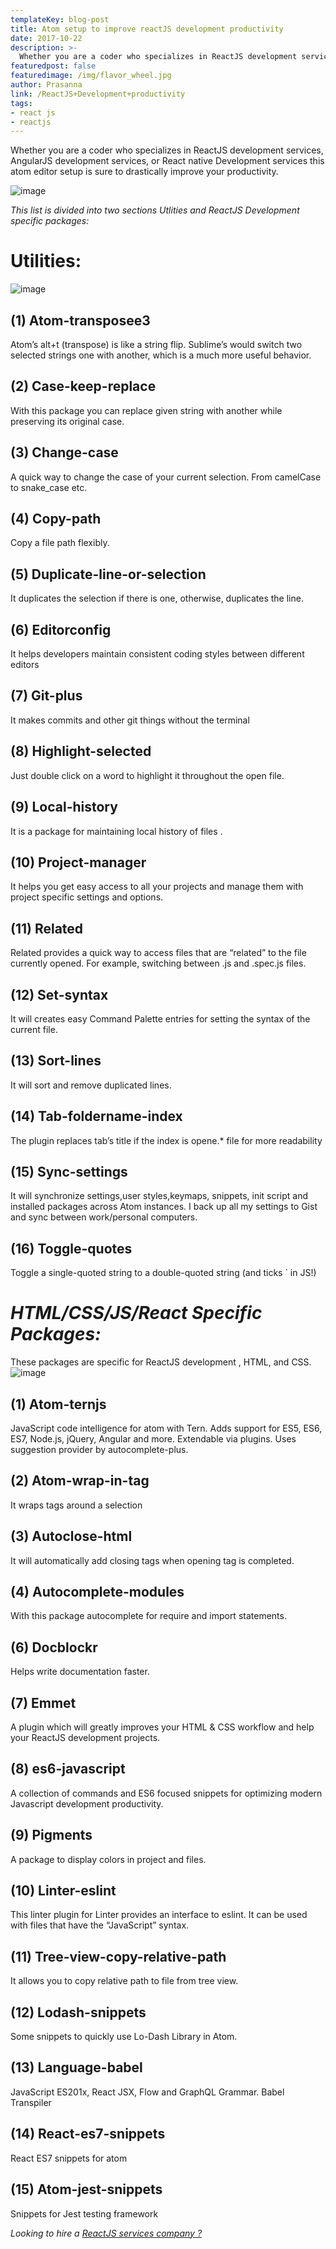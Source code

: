 ```yaml
---
templateKey: blog-post
title: Atom setup to improve reactJS development productivity
date: 2017-10-22
description: >-
  Whether you are a coder who specializes in ReactJS development services, AngularJS development services, or React native Development services this atom editor setup is sure to drastically improve your productivity. &nbsp; &nbsp; This list is divided into two sections Utlities
featuredpost: false
featuredimage: /img/flavor_wheel.jpg
author: Prasanna
link: /ReactJS+Development+productivity
tags: 
- react js
- reactjs
---
```

Whether you are a coder who specializes in ReactJS development services, AngularJS development services, or React native Development services this atom editor setup is sure to drastically improve your productivity.

 ![image](./images/1508558233_tmp_images__1_.jpg) 

_This list is divided into two sections Utlities and ReactJS Development specific packages:_

 
# Utilities:

 ![image](./images/1508647118_tmp_3.jpg) 
 
## (1) Atom-transposee3

Atom’s alt+t (transpose) is like a string flip. Sublime’s would switch two selected strings one with another, which is a much more useful behavior.

## (2) Case-keep-replace

With this package you can replace given string with another while preserving its original case.

## (3) Change-case

A quick way to change the case of your current selection. From camelCase to snake_case etc.

## (4) Copy-path

Copy a file path flexibly.

## (5) Duplicate-line-or-selection

It duplicates the selection if there is one, otherwise, duplicates the line.

## (6) Editorconfig

It helps developers maintain consistent coding styles between different editors

## (7) Git-plus

It makes commits and other git things without the terminal

## (8) Highlight-selected

Just double click on a word to highlight it throughout the open file.

## (9) Local-history

It is a package for maintaining local history of files .

## (10) Project-manager

It helps you get easy access to all your projects and manage them with project specific settings and options.

## (11) Related

Related provides a quick way to access files that are “related” to the file currently opened. For example, switching between .js and .spec.js files.

## (12) Set-syntax

It will creates easy Command Palette entries for setting the syntax of the current file.

## (13) Sort-lines

It will sort and remove duplicated lines.

## (14) Tab-foldername-index

The plugin replaces tab’s title if the index is opene.* file for more readability

## (15) Sync-settings

It will synchronize settings,user styles,keymaps, snippets, init script and installed packages across Atom instances. I back up all my settings to Gist and sync between work/personal computers.

## (16) Toggle-quotes

Toggle a single-quoted string to a double-quoted string (and ticks ` in JS!)

# _HTML/CSS/JS/React Specific Packages:_
These packages are specific for ReactJS development , HTML, and CSS.
![image](./images/1508642504_tmp_atom-icon.jpg)
## (1) Atom-ternjs

JavaScript code intelligence for atom with Tern. Adds support for ES5, ES6, ES7, Node.js, jQuery, Angular and more. Extendable via plugins. Uses suggestion provider by autocomplete-plus.

## (2) Atom-wrap-in-tag

It wraps tags around a selection

## (3) Autoclose-html

It will automatically add closing tags when opening tag is completed.

## (4) Autocomplete-modules

With this package autocomplete for require and import statements.

## (6) Docblockr

Helps write documentation faster.

## (7) Emmet

A plugin which will greatly improves your HTML & CSS workflow and help your  ReactJS development projects.

## (8) es6-javascript

A collection of commands and ES6 focused snippets for optimizing modern Javascript development productivity.

## (9) Pigments

A package to display colors in project and files.

## (10) Linter-eslint

This linter plugin for Linter provides an interface to eslint. It can be used with files that have the “JavaScript” syntax.

## (11) Tree-view-copy-relative-path

It allows you to copy relative path to file from tree view.

## (12) Lodash-snippets

Some snippets to quickly use Lo-Dash Library in Atom.

## (13) Language-babel

JavaScript ES201x, React JSX, Flow and GraphQL Grammar. Babel Transpiler

## (14) React-es7-snippets

React ES7 snippets for atom

## (15) Atom-jest-snippets

Snippets for Jest testing framework

_Looking to hire a [ReactJS services company ?](/)_

